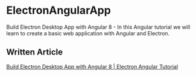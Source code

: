 # ElectronAngularApp

Build Electron Desktop App with Angular 8 - In this Angular tutorial we will learn to create a basic web application with Angular and Electron.

## Written Article
[Build Electron Desktop App with Angular 8 | Electron Angular Tutorial](https://www.positronx.io/build-electron-desktop-app-with-angular-8-electron-angular-tutorial/)
